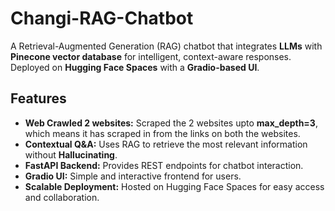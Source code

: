 # Changi-RAG-Chatbot

A Retrieval-Augmented Generation (RAG) chatbot that integrates **LLMs** with **Pinecone vector database** for intelligent, context-aware responses. Deployed on **Hugging Face Spaces** with a **Gradio-based UI**.

## Features
- **Web Crawled 2 websites:** Scraped the 2 websites upto **max_depth=3**, which means it has scraped in from the <href> links on both the websites. 
- **Contextual Q&A:** Uses RAG to retrieve the most relevant information without **Hallucinating**.
- **FastAPI Backend:** Provides REST endpoints for chatbot interaction.
- **Gradio UI:** Simple and interactive frontend for users.
- **Scalable Deployment:** Hosted on Hugging Face Spaces for easy access and collaboration.
